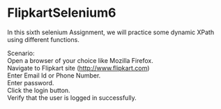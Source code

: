 # FlipkartSelenium6

In this sixth selenium Assignment, we will practice some dynamic XPath using different functions.<br>

Scenario:<br>
Open a browser of your choice like Mozilla Firefox.<br>
Navigate to Flipkart site (http://www.flipkart.com)<br>
Enter Email Id or Phone Number.<br>
Enter password.<br>
Click the login button.<br>
Verify that the user is logged in successfully.<br>
